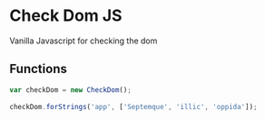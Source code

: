 # Check Dom JS
Vanilla Javascript for checking the dom

## Functions
```javascript
var checkDom = new CheckDom();
 
checkDom.forStrings('app', ['Septemque', 'illic', 'oppida']);
```

